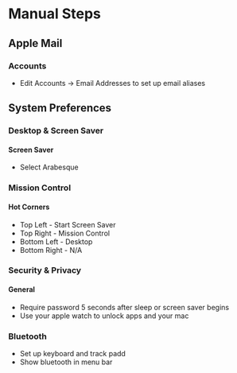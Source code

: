 # Manual Steps

## Apple Mail
### Accounts
- Edit Accounts -> Email Addresses to set up email aliases

## System Preferences
### Desktop & Screen Saver
#### Screen Saver
- Select Arabesque

### Mission Control
#### Hot Corners
- Top Left - Start Screen Saver
- Top Right - Mission Control
- Bottom Left - Desktop
- Bottom Right - N/A

### Security & Privacy
#### General
- Require password 5 seconds after sleep or screen saver begins
- Use your apple watch to unlock apps and your mac

### Bluetooth
- Set up keyboard and track padd
- Show bluetooth in menu bar
